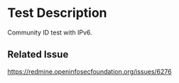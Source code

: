 # Test Description

Community ID test with IPv6.

## Related Issue

https://redmine.openinfosecfoundation.org/issues/6276
